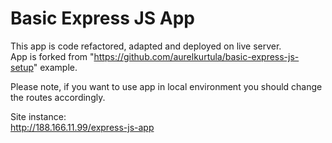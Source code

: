 # Basic Express JS App

This app is code refactored, adapted and deployed on live server.  
App is forked from "<https://github.com/aurelkurtula/basic-express-js-setup>" example.  

Please note, if you want to use app in local environment you should change the routes accordingly.

Site instance:  
<http://188.166.11.99/express-js-app>
